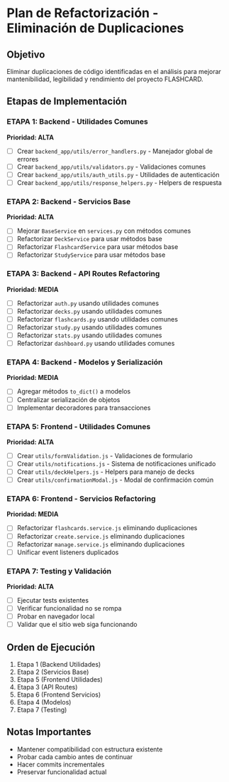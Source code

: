 # Plan de Refactorización - Eliminación de Duplicaciones

## Objetivo
Eliminar duplicaciones de código identificadas en el análisis para mejorar mantenibilidad, legibilidad y rendimiento del proyecto FLASHCARD.

## Etapas de Implementación

### ETAPA 1: Backend - Utilidades Comunes
**Prioridad: ALTA**
- [ ] Crear `backend_app/utils/error_handlers.py` - Manejador global de errores
- [ ] Crear `backend_app/utils/validators.py` - Validaciones comunes
- [ ] Crear `backend_app/utils/auth_utils.py` - Utilidades de autenticación
- [ ] Crear `backend_app/utils/response_helpers.py` - Helpers de respuesta

### ETAPA 2: Backend - Servicios Base
**Prioridad: ALTA**
- [ ] Mejorar `BaseService` en `services.py` con métodos comunes
- [ ] Refactorizar `DeckService` para usar métodos base
- [ ] Refactorizar `FlashcardService` para usar métodos base
- [ ] Refactorizar `StudyService` para usar métodos base

### ETAPA 3: Backend - API Routes Refactoring
**Prioridad: MEDIA**
- [ ] Refactorizar `auth.py` usando utilidades comunes
- [ ] Refactorizar `decks.py` usando utilidades comunes
- [ ] Refactorizar `flashcards.py` usando utilidades comunes
- [ ] Refactorizar `study.py` usando utilidades comunes
- [ ] Refactorizar `stats.py` usando utilidades comunes
- [ ] Refactorizar `dashboard.py` usando utilidades comunes

### ETAPA 4: Backend - Modelos y Serialización
**Prioridad: MEDIA**
- [ ] Agregar métodos `to_dict()` a modelos
- [ ] Centralizar serialización de objetos
- [ ] Implementar decoradores para transacciones

### ETAPA 5: Frontend - Utilidades Comunes
**Prioridad: ALTA**
- [ ] Crear `utils/formValidation.js` - Validaciones de formulario
- [ ] Crear `utils/notifications.js` - Sistema de notificaciones unificado
- [ ] Crear `utils/deckHelpers.js` - Helpers para manejo de decks
- [ ] Crear `utils/confirmationModal.js` - Modal de confirmación común

### ETAPA 6: Frontend - Servicios Refactoring
**Prioridad: MEDIA**
- [ ] Refactorizar `flashcards.service.js` eliminando duplicaciones
- [ ] Refactorizar `create.service.js` eliminando duplicaciones
- [ ] Refactorizar `manage.service.js` eliminando duplicaciones
- [ ] Unificar event listeners duplicados

### ETAPA 7: Testing y Validación
**Prioridad: ALTA**
- [ ] Ejecutar tests existentes
- [ ] Verificar funcionalidad no se rompa
- [ ] Probar en navegador local
- [ ] Validar que el sitio web siga funcionando

## Orden de Ejecución
1. Etapa 1 (Backend Utilidades)
2. Etapa 2 (Servicios Base)
3. Etapa 5 (Frontend Utilidades)
4. Etapa 3 (API Routes)
5. Etapa 6 (Frontend Servicios)
6. Etapa 4 (Modelos)
7. Etapa 7 (Testing)

## Notas Importantes
- Mantener compatibilidad con estructura existente
- Probar cada cambio antes de continuar
- Hacer commits incrementales
- Preservar funcionalidad actual

